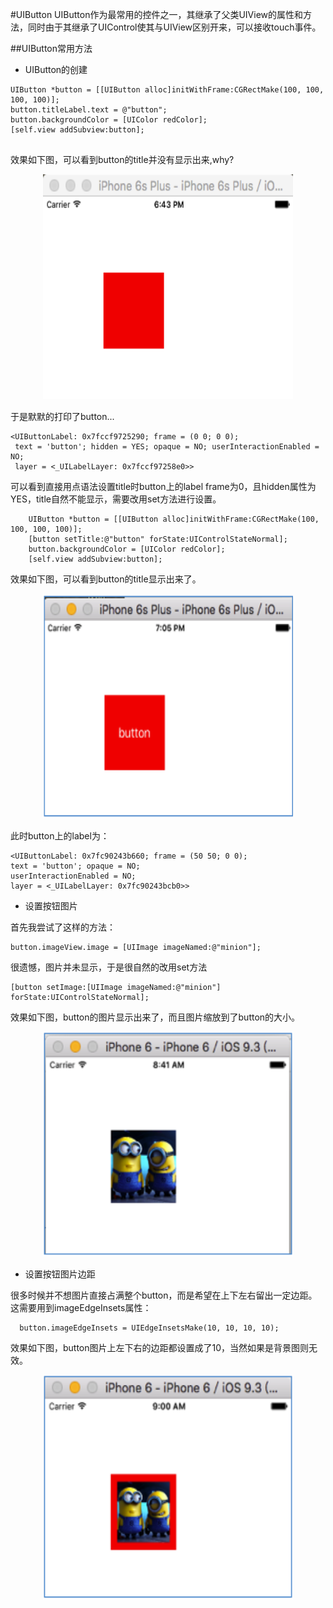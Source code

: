 #UIButton
UIButton作为最常用的控件之一，其继承了父类UIView的属性和方法，同时由于其继承了UIControl使其与UIView区别开来，可以接收touch事件。

##UIButton常用方法

- UIButton的创建

```objc
UIButton *button = [[UIButton alloc]initWithFrame:CGRectMake(100, 100, 100, 100)];
button.titleLabel.text = @"button";
button.backgroundColor = [UIColor redColor];
[self.view addSubview:button];
    
```
效果如下图，可以看到button的title并没有显示出来,why?
<div align="center">
<img src = "assets/pic2-1.png" width="400" height="360"</>
</div>


于是默默的打印了button...
```objc
<UIButtonLabel: 0x7fccf9725290; frame = (0 0; 0 0);
 text = 'button'; hidden = YES; opaque = NO; userInteractionEnabled = NO; 
 layer = <_UILabelLayer: 0x7fccf97258e0>>
```
可以看到直接用点语法设置title时button上的label frame为0，且hidden属性为YES，title自然不能显示，需要改用set方法进行设置。
```objc
    UIButton *button = [[UIButton alloc]initWithFrame:CGRectMake(100, 100, 100, 100)];
    [button setTitle:@"button" forState:UIControlStateNormal];
    button.backgroundColor = [UIColor redColor];
    [self.view addSubview:button];
```
效果如下图，可以看到button的title显示出来了。
<div align="center">
<img src = "assets/pic2-2.png" width="400" height="360"</>
</div>

此时button上的label为：
```objc
<UIButtonLabel: 0x7fc90243b660; frame = (50 50; 0 0); 
text = 'button'; opaque = NO; 
userInteractionEnabled = NO;
layer = <_UILabelLayer: 0x7fc90243bcb0>>

```

- 设置按钮图片

首先我尝试了这样的方法：
```objc
button.imageView.image = [UIImage imageNamed:@"minion"];
```
很遗憾，图片并未显示，于是很自然的改用set方法
```objc
[button setImage:[UIImage imageNamed:@"minion"] forState:UIControlStateNormal];
```
效果如下图，button的图片显示出来了，而且图片缩放到了button的大小。

<div align="center">
<img src = "assets/pic2-3.png" width="400" height="360"</>
</div>


- 设置按钮图片边距

很多时候并不想图片直接占满整个button，而是希望在上下左右留出一定边距。这需要用到imageEdgeInsets属性：
```objc
  button.imageEdgeInsets = UIEdgeInsetsMake(10, 10, 10, 10);
```
效果如下图，button图片上左下右的边距都设置成了10，当然如果是背景图则无效。
<div align="center">
<img src = "assets/pic2-4.png" width="400" height="360"</>
</div>








